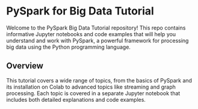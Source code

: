 # PySpark for Big Data Tutorial 
Welcome to the PySpark Big Data Tutorial repository! This repo contains informative Jupyter notebooks and code examples that will help you understand and work with PySpark, a powerful framework for processing big data using the Python programming language.

## Overview

This tutorial covers a wide range of topics, from the basics of PySpark and its installation on Colab to advanced topics like streaming and graph processing. Each topic is covered in a separate Jupyter notebook that includes both detailed explanations and code examples.
